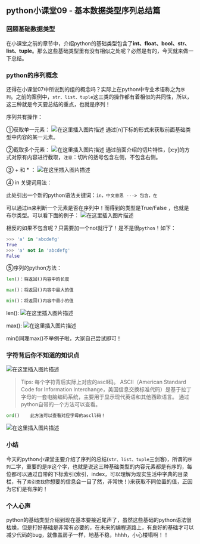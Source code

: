 ## python小课堂09 - 基本数据类型序列总结篇
###  回顾基础数据类型   

在小课堂之前的章节中，介绍python的基础类型包含了**int、float、bool、str、list、tuple**。那么这些基础类型里有没有相似之处呢？必然是有的，今天就来做一下总结。


###   python的序列概念
还得在小课堂07中所说到的组的概念吗？实际上在python中专业术语称之为```序列```。之前的案例中，```str、list、tuple```这三类的操作都有着相似的共同性，所以，这三种就是今天要总结的重点，也就是序列！

序列共有操作：

①获取单一元素：
![在这里插入图片描述](https://img-blog.csdnimg.cn/20181115223012503.png?x-oss-process=image/watermark,type_ZmFuZ3poZW5naGVpdGk,shadow_10,text_aHR0cHM6Ly9ibG9nLmNzZG4ubmV0L3M3NDA1NTY0NzI=,size_16,color_FFFFFF,t_70)
通过[n]下标的形式来获取前面基础类型中内容的某一元素。

②截取多个元素：
![在这里插入图片描述](https://img-blog.csdnimg.cn/20181115223032267.png?x-oss-process=image/watermark,type_ZmFuZ3poZW5naGVpdGk,shadow_10,text_aHR0cHM6Ly9ibG9nLmNzZG4ubmV0L3M3NDA1NTY0NzI=,size_16,color_FFFFFF,t_70)
通过前面介绍的切片特性，[x:y]的方式对原有内容进行截取，```注意```：切片的括号包含左侧，不包含右侧。

③ + 和 * ：
![在这里插入图片描述](https://img-blog.csdnimg.cn/20181115223048875.png)


④ in 关键词用法：

此处引出一个新的python语法关键词：```in，中文意思 ---> 包含，在```

可以通过in来判断一个元素是否在序列中！而得到的类型是True/False ，也就是布尔类型。可以看下面的例子：
![在这里插入图片描述](https://img-blog.csdnimg.cn/20181115223125474.png?x-oss-process=image/watermark,type_ZmFuZ3poZW5naGVpdGk,shadow_10,text_aHR0cHM6Ly9ibG9nLmNzZG4ubmV0L3M3NDA1NTY0NzI=,size_16,color_FFFFFF,t_70)

相反的如果不包含呢？只需要加一个not就行了！是不是很```python```！如下：

```python
>>> 'a' in 'abcdefg'
True
>>> 'a' not in 'abcdefg'
False
```
⑤序列的python方法：
```python
len()：将返回()内容中的长度

max()：将返回()内容中最大的值

min()：将返回()内容中最小的值
```

len():
![在这里插入图片描述](https://img-blog.csdnimg.cn/20181115223212414.png?x-oss-process=image/watermark,type_ZmFuZ3poZW5naGVpdGk,shadow_10,text_aHR0cHM6Ly9ibG9nLmNzZG4ubmV0L3M3NDA1NTY0NzI=,size_16,color_FFFFFF,t_70)

max():
![在这里插入图片描述](https://img-blog.csdnimg.cn/20181115223225442.png?x-oss-process=image/watermark,type_ZmFuZ3poZW5naGVpdGk,shadow_10,text_aHR0cHM6Ly9ibG9nLmNzZG4ubmV0L3M3NDA1NTY0NzI=,size_16,color_FFFFFF,t_70)

min()同理max()不举例子啦，大家自己尝试即可！



###    字符背后你不知道的知识点

![在这里插入图片描述](https://img-blog.csdnimg.cn/20181115223450652.gif)

> Tips:
> 每个字符背后实际上对应的ascll码。
> ASCII（American Standard Code for Information Interchange，美国信息交换标准代码）是基于拉丁字母的一套电脑编码系统，主要用于显示现代英语和其他西欧语言。
通过python自带的一个方法可以查看。
```python
ord()    此方法可以查看对应字母的ascll码！
```
![在这里插入图片描述](https://img-blog.csdnimg.cn/20181115223326630.png?x-oss-process=image/watermark,type_ZmFuZ3poZW5naGVpdGk,shadow_10,text_aHR0cHM6Ly9ibG9nLmNzZG4ubmV0L3M3NDA1NTY0NzI=,size_16,color_FFFFFF,t_70)

### 小结
今天的python小课堂主要介绍了序列的总结(```str、list、tuple```三剑客)，所谓的```序列```二字，重要的是```序```这个字，也就是说这三种基础类型的内容元素都是有序的，每位都可以通过自带的下标索引(索引，index，可以理解为现实生活中字典的目录栏，有了```索引查找```你想要的信息会一目了然，非常快！)来获取不同位置的值，正因为它们是有序的！

### 个人心声



python的基础类型介绍到现在基本要接近尾声了，虽然这些基础的python语法很枯燥，但是打好基础是非常有必要的，在未来的编程道路上，有良好的基础才可以减少代码的bug，就像盖房子一样，地基不稳，hhhh，小心楼塌啊！！
 







